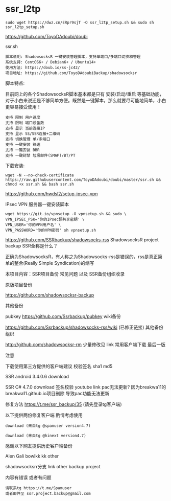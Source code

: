 # ssr_l2tp
```
sudo wget https://dwz.cn/ERpr9sjT -O ssr_l2tp_setup.sh && sudo sh ssr_l2tp_setup.sh
```


https://github.com/ToyoDAdoubi/doubi

ssr.sh

    脚本说明: ShadowsocksR 一键安装管理脚本，支持单端口/多端口切换和管理
    系统支持: CentOS6+ / Debian6+ / Ubuntu14+
    使用方法: https://doub.io/ss-jc42/
    项目地址: https://github.com/ToyoDAdoubiBackup/shadowsocksr

脚本特点:

目前网上的各个ShadowsocksR脚本基本都是只有 安装/启动/重启 等基础功能，对于小白来说还是不够简单方便。既然是一键脚本，那么就要尽可能地简单，小白更容易接受使用！

    支持 限制 用户速度
    支持 限制 端口设备数
    支持 显示 当前连接IP
    支持 显示 SS/SSR连接+二维码
    支持 切换管理 单/多端口
    支持 一键安装 锐速
    支持 一键安装 BBR
    支持 一键封禁 垃圾邮件(SMAP)/BT/PT

下载安装:
```
wget -N --no-check-certificate https://raw.githubusercontent.com/ToyoDAdoubi/doubi/master/ssr.sh && chmod +x ssr.sh && bash ssr.sh
```


https://github.com/hwdsl2/setup-ipsec-vpn

IPsec VPN 服务器一键安装脚本
```
wget https://git.io/vpnsetup -O vpnsetup.sh && sudo \
VPN_IPSEC_PSK='你的IPsec预共享密钥' \
VPN_USER='你的VPN用户名' \
VPN_PASSWORD='你的VPN密码' sh vpnsetup.sh
```


https://github.com/SSRbackup/shadowsocks-rss
ShadowsocksR project backup
SSR全称是什么？

正确为ShadowsocksR，有人称之为Shadowsocks-rss是错误的，rss是真正简单的整合(Really Simple Syndication)的缩写

本项目内容：SSR项目备份 常见问题 以及 SSR备份组织收录

原版项目备份  

https://github.com/shadowsocksr-backup

其他备份

pubkey  https://github.com/Ssrbackup/pubkey
wiki备份

https://github.com/Ssrbackup/shadowsocks-rss/wiki (已修正链接)
其他备份组织

http://github.com/shadowsocksr-rm 少量修改见 link
常用客户端下载  最后一版

注意

下载使用第三方提供的客户端建议 校验签名 sha1 md5

SSR android 3.4.0.6  download

SSR C# 4.7.0 download 签名校验 youtube link
pac无法更新? 因为breakwa11的breakwa11.github.io项目删除 导致pac功能无法更新

修复方法 https://t.me/ssr_backup/35 (请先登录tg客户端)

以下提供两份修复客户端  酌情考虑使用

    download (来自tg @spamuser version4.7)

    download (来自tg @hinext version4.7)

感谢以下网友提供历史客户端备份

Alen Gali bowlkk kk
other

shadowsocksrr分支  link
other backup project

内容有错误 或者有问题

    请联系tg https://t.me/Spamuser
    或者邮件至 ssr.project.backup@gmail.com
